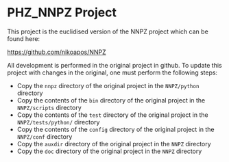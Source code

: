 PHZ_NNPZ Project
================

This project is the euclidised version of the NNPZ project which can be found here:

https://github.com/nikoapos/NNPZ

All development is performed in the original project in github. To update this
project with changes in the original, one must perform the following steps:

- Copy the `nnpz` directory of the original project in the `NNPZ/python` directory
- Copy the contents of the `bin` directory of the original project in the
  `NNPZ/scripts` directory
- Copy the contents of the `test` directory of the original project in the
  `NNPZ/tests/python/` directory
- Copy the contents of the `config` directory of the original project in the
  `NNPZ/conf` directory
- Copy the `auxdir` directory of the original project in the `NNPZ` directory
- Copy the `doc` directory of the original project in the `NNPZ` directory

